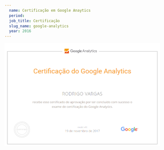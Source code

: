 ```yaml
---
  name: Certificação em Google Anaytics
  period:
  job_title: Certificação
  slug_name: google-analytics
  year: 2016
---
```


<img class="img-responsive" src="/assets/images/certifications/google-analytics.png" alt="">
